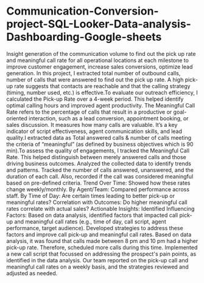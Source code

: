 # Communication-Conversion-project-SQL-Looker-Data-analysis-Dashboarding-Google-sheets
Insight generation of the communication volume to find out the pick up rate and meaningful call rate for all operational locations at each milestone to improve customer engagement, increase sales conversions, optimize lead generation.
In this project, I extracted total number of outbound calls, number of calls that were answered to find out the pick up rate. A high pick-up rate suggests that contacts are reachable and that the calling strategy (timing, number used, etc.) is effective.To evaluate our outreach efficiency, I calculated the Pick-up Rate over a 4-week period. This helped identify optimal calling hours and improved agent productivity.
The Meaningful Call Rate refers to the percentage of calls that result in a productive or goal-oriented interaction, such as a lead conversion, appointment booking, or sales discussion. It measures how many calls are valuable. It’s a key indicator of script effectiveness, agent communication skills, and lead quality.I extracted data as Total answered calls & number of calls meeting the criteria of “meaningful” (as defined by business objectives which is 90 min).To assess the quality of engagements, I tracked the Meaningful Call Rate. This helped distinguish between merely answered calls and those driving business outcomes. Analyzed the collected data to identify trends and patterns. Tracked the number of calls answered, unanswered, and the duration of each call. Also, recorded if the call was considered meaningful based on pre-defined criteria.
Trend Over Time: Showed how these rates change weekly/monthly.
By Agent/Team: Compared performance across staff.
By Time of Day: Are certain times leading to better pick-up or meaningful rates?
Correlation with Outcomes: Do higher meaningful call rates correlate with actual sales?
Actionable Insights:
Identified Influencing Factors:
Based on data analysis, identified factors that impacted call pick-up and meaningful call rates (e.g., time of day, call script, agent performance, target audience).
Developed strategies to address these factors and improve call pick-up and meaningful call rates. Based on data analysis, it was found that calls made between 8 pm and 10 pm had a higher pick-up rate. Therefore, scheduled more calls during this time. Implemented a new call script that focussed on addressing the prospect's pain points, as identified in the data analysis.
Our team reported on the pick-up call and meaningful call rates on a weekly basis, and the strategies reviewed and adjusted as needed.
